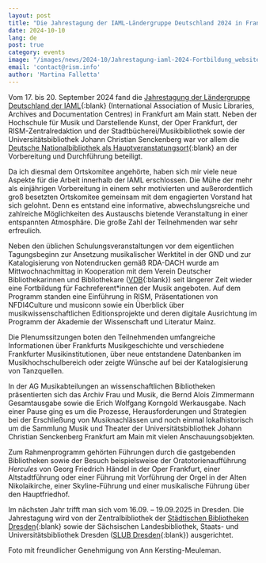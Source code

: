 ```yaml
---
layout: post
title: "Die Jahrestagung der IAML-Ländergruppe Deutschland 2024 in Frankfurt am Main"
date: 2024-10-10
lang: de
post: true
category: events
image: "/images/news/2024-10/Jahrestagung-iaml-2024-Fortbildung_website.jpg"
email: 'contact@rism.info'
author: 'Martina Falletta'
---
```


Vom 17. bis 20. September 2024 fand die [Jahrestagung der Ländergruppe Deutschland der IAML](https://iaml-deutschland.info/){:blank} (International Association of Music Libraries, Archives and Documentation Centres) in Frankfurt am Main statt. Neben der Hochschule für Musik und Darstellende Kunst, der Oper Frankfurt, der RISM-Zentralredaktion und der Stadtbücherei/Musikbibliothek sowie der Universitätsbibliothek Johann Christian Senckenberg war vor allem die [Deutsche Nationalbibliothek als Hauptveranstatungsort](https://blog.dnb.de/die-jahrestagung-der-iaml-bei-uns-in-frankfurt/){:blank} an der Vorbereitung und Durchführung beteiligt.

Da ich diesmal dem Ortskomitee angehörte, haben sich mir viele neue Aspekte für die Arbeit innerhalb der IAML erschlossen. Die Mühe der mehr als einjährigen Vorbereitung in einem sehr motivierten und außerordentlich groß besetzten Ortskomitee gemeinsam mit dem engagierten Vorstand hat sich gelohnt. Denn es entstand eine informative, abwechslungsreiche und zahlreiche Möglichkeiten des Austauschs bietende Veranstaltung in einer entspannten Atmosphäre. Die große Zahl der Teilnehmenden war sehr erfreulich.

Neben den üblichen Schulungsveranstaltungen vor dem eigentlichen Tagungsbeginn zur Ansetzung musikalischer Werktitel in der GND und zur Katalogisierung von Notendrucken gemäß RDA-DACH wurde am Mittwochnachmittag in Kooperation mit dem Verein Deutscher Bibliothekarinnen und Bibliothekare ([VDB](https://www.vdb-online.org/){:blank}) seit längerer Zeit wieder eine Fortbildung für Fachreferent*innen der Musik angeboten. Auf dem Programm standen eine Einführung in RISM, Präsentationen von NFDI4Culture und musiconn sowie ein Überblick über musikwissenschaftlichen Editionsprojekte und deren digitale Ausrichtung im Programm der Akademie der Wissenschaft und Literatur Mainz.

Die Plenumssitzungen boten den Teilnehmenden umfangreiche Informationen über Frankfurts Musikgeschichte und verschiedene Frankfurter Musikinstitutionen, über neue entstandene Datenbanken im Musikhochschulbereich oder  zeigte Wünsche auf bei der Katalogisierung von Tanzquellen.

In der AG Musikabteilungen an wissenschaftlichen Bibliotheken präsentierten sich das Archiv Frau und Musik, die Bernd Alois Zimmermann Gesamtausgabe sowie die Erich Wolfgang Korngold Werkausgabe. Nach einer Pause ging es um die Prozesse, Herausforderungen und Strategien bei der Erschließung von Musiknachlässen und noch einmal lokalhistorisch um die Sammlung Musik und Theater der Universitätsbibliothek Johann Christian Senckenberg Frankfurt am Main mit vielen Anschauungsobjekten.

Zum Rahmenprogramm gehörten Führungen durch die gastgebenden Bibliotheken sowie der Besuch beispielsweise der Oratotorienaufführung _Hercules_ von Georg Friedrich Händel in der Oper Frankfurt, einer Altstadtführung oder einer Führung mit Vorführung der Orgel in der Alten Nikolaikirche, einer Skyline-Führung und einer musikalische Führung über den Hauptfriedhof.

Im nächsten Jahr trifft man sich vom 16.09. – 19.09.2025 in Dresden. Die Jahrestagung wird von der Zentralbibliothek der [Städtischen Bibliotheken Dresden](https://www.bibo-dresden.de/de/){:blank} sowie der Sächsischen Landesbibliothek, Staats- und Universitätsbibliothek Dresden ([SLUB Dresden](https://www.slub-dresden.de/){:blank}) ausgerichtet.

Foto mit freundlicher Genehmigung von Ann Kersting-Meuleman.
